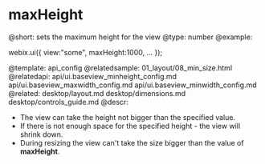 maxHeight
=============


@short: sets the maximum height for the view
@type:  number
@example:

webix.ui({
	view:"some",
	maxHeight:1000,
	...
});


@template:	api_config
@relatedsample:
	01_layout/08_min_size.html
@relatedapi:
	api/ui.baseview_minheight_config.md
    api/ui.baseview_maxwidth_config.md
    api/ui.baseview_minwidth_config.md
@related:
	desktop/layout.md
    desktop/dimensions.md
    desktop/controls_guide.md
@descr:


* The view can take the height not bigger than the specified value.
* If there is not enough space for the specified height - the view will shrink down.
* During resizing the view can't take the size bigger than the value of **maxHeight**.